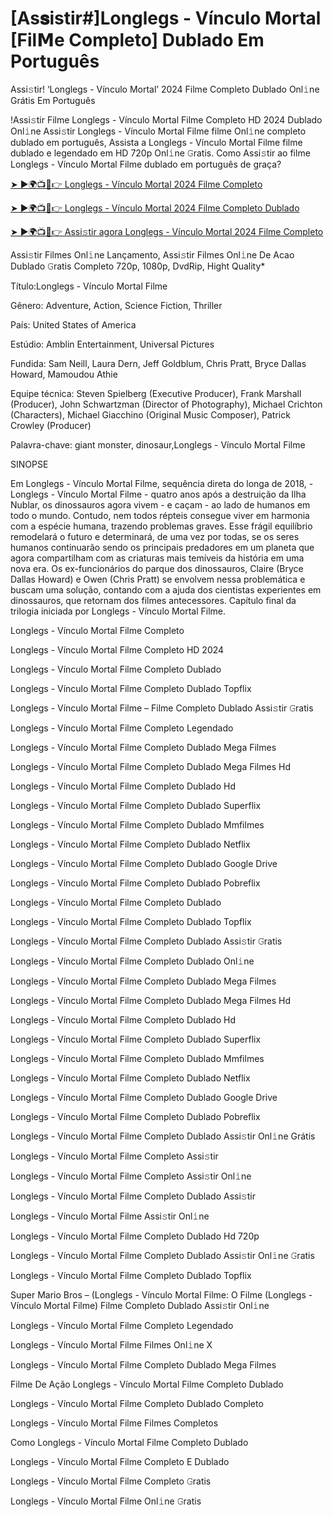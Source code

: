 # [As𝐬istir#]Longlegs - Vínculo Mortal [Fil𝗠e Completo] Dublado Em Português
Assi𝚜tir! ‘Longlegs - Vínculo Mortal’ 2024 Filme Completo Dublado Onl𝚒ne Grátis Em Português

!Assi𝚜tir Filme Longlegs - Vínculo Mortal Filme Completo HD 2024 Dublado Onl𝚒ne Assi𝚜tir Longlegs - Vínculo Mortal Filme filme Onl𝚒ne completo dublado em português, Assista a Longlegs - Vínculo Mortal Filme filme dublado e legendado em HD 720p Onl𝚒ne 𝙶ratis. Como Assi𝚜tir ao filme Longlegs - Vínculo Mortal Filme dublado em português de graça?

[➤ ►🌍📺📱👉 Longlegs - Vínculo Mortal 2024 Filme Completo](https://t.co/UYmY0N1Hie)

[➤ ►🌍📺📱👉 Longlegs - Vínculo Mortal 2024 Filme Completo Dublado](https://t.co/UYmY0N1Hie)

[➤ ►🌍📺📱👉 Assi𝚜tir agora Longlegs - Vínculo Mortal 2024 Filme Completo](https://t.co/UYmY0N1Hie)

Assi𝚜tir Filmes Onl𝚒ne Lançamento, Assi𝚜tir Filmes Onl𝚒ne De Acao Dublado 𝙶ratis Completo 720p, 1080p, DvdRip, Hight Quality*



Título:Longlegs - Vínculo Mortal Filme



Gênero: Adventure, Action, Science Fiction, Thriller



País: United States of America



Estúdio: Amblin Entertainment, Universal Pictures



Fundida: Sam Neill, Laura Dern, Jeff Goldblum, Chris Pratt, Bryce Dallas Howard, Mamoudou Athie



Equipe técnica: Steven Spielberg (Executive Producer), Frank Marshall (Producer), John Schwartzman (Director of Photography), Michael Crichton (Characters), Michael Giacchino (Original Music Composer), Patrick Crowley (Producer)



Palavra-chave: giant monster, dinosaur,Longlegs - Vínculo Mortal Filme



SINOPSE



Em Longlegs - Vínculo Mortal Filme, sequência direta do longa de 2018, -Longlegs - Vínculo Mortal Filme - quatro anos após a destruição da Ilha Nublar, os dinossauros agora vivem - e caçam - ao lado de humanos em todo o mundo. Contudo, nem todos répteis consegue viver em harmonia com a espécie humana, trazendo problemas graves. Esse frágil equilíbrio remodelará o futuro e determinará, de uma vez por todas, se os seres humanos continuarão sendo os principais predadores em um planeta que agora compartilham com as criaturas mais temíveis da história em uma nova era. Os ex-funcionários do parque dos dinossauros, Claire (Bryce Dallas Howard) e Owen (Chris Pratt) se envolvem nessa problemática e buscam uma solução, contando com a ajuda dos cientistas experientes em dinossauros, que retornam dos filmes antecessores. Capítulo final da trilogia iniciada por Longlegs - Vínculo Mortal Filme.



Longlegs - Vínculo Mortal Filme Completo



Longlegs - Vínculo Mortal Filme Completo HD 2024



Longlegs - Vínculo Mortal Filme Completo Dublado



Longlegs - Vínculo Mortal Filme Completo Dublado Topflix



Longlegs - Vínculo Mortal Filme – Filme Completo Dublado Assi𝚜tir 𝙶ratis



Longlegs - Vínculo Mortal Filme Completo Legendado



Longlegs - Vínculo Mortal Filme Completo Dublado Mega Filmes



Longlegs - Vínculo Mortal Filme Completo Dublado Mega Filmes Hd



Longlegs - Vínculo Mortal Filme Completo Dublado Hd



Longlegs - Vínculo Mortal Filme Completo Dublado Superflix



Longlegs - Vínculo Mortal Filme Completo Dublado Mmfilmes



Longlegs - Vínculo Mortal Filme Completo Dublado Netflix



Longlegs - Vínculo Mortal Filme Completo Dublado Google Drive



Longlegs - Vínculo Mortal Filme Completo Dublado Pobreflix



Longlegs - Vínculo Mortal Filme Completo Dublado



Longlegs - Vínculo Mortal Filme Completo Dublado Topflix



Longlegs - Vínculo Mortal Filme Completo Dublado Assi𝚜tir 𝙶ratis



Longlegs - Vínculo Mortal Filme Completo Dublado Onl𝚒ne



Longlegs - Vínculo Mortal Filme Completo Dublado Mega Filmes



Longlegs - Vínculo Mortal Filme Completo Dublado Mega Filmes Hd



Longlegs - Vínculo Mortal Filme Completo Dublado Hd



Longlegs - Vínculo Mortal Filme Completo Dublado Superflix



Longlegs - Vínculo Mortal Filme Completo Dublado Mmfilmes



Longlegs - Vínculo Mortal Filme Completo Dublado Netflix



Longlegs - Vínculo Mortal Filme Completo Dublado Google Drive



Longlegs - Vínculo Mortal Filme Completo Dublado Pobreflix



Longlegs - Vínculo Mortal Filme Completo Dublado Assi𝚜tir Onl𝚒ne Grátis



Longlegs - Vínculo Mortal Filme Completo Assi𝚜tir



Longlegs - Vínculo Mortal Filme Completo Assi𝚜tir Onl𝚒ne



Longlegs - Vínculo Mortal Filme Completo Dublado Assi𝚜tir



Longlegs - Vínculo Mortal Filme Assi𝚜tir Onl𝚒ne



Longlegs - Vínculo Mortal Filme Completo Dublado Hd 720p



Longlegs - Vínculo Mortal Filme Completo Dublado Assi𝚜tir Onl𝚒ne 𝙶ratis



Longlegs - Vínculo Mortal Filme Completo Dublado Topflix



Super Mario Bros – (Longlegs - Vínculo Mortal Filme: O Filme (Longlegs - Vínculo Mortal Filme) Filme Completo Dublado Assi𝚜tir Onl𝚒ne



Longlegs - Vínculo Mortal Filme Completo Legendado



Longlegs - Vínculo Mortal Filme Filmes Onl𝚒ne X



Longlegs - Vínculo Mortal Filme Completo Dublado Mega Filmes



Filme De Ação Longlegs - Vínculo Mortal Filme Completo Dublado



Longlegs - Vínculo Mortal Filme Completo Dublado Completo



Longlegs - Vínculo Mortal Filme Filmes Completos



Como Longlegs - Vínculo Mortal Filme Completo Dublado



Longlegs - Vínculo Mortal Filme Completo E Dublado



Longlegs - Vínculo Mortal Filme Completo 𝙶ratis



Longlegs - Vínculo Mortal Filme Onl𝚒ne 𝙶ratis
